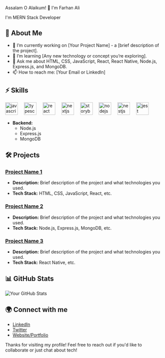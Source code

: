 Assalam O Alaikum! 👋 I'm Farhan Ali

I'm MERN Stack Developer

## 🌱 About Me

- 🔭 I’m currently working on [Your Project Name] - a [brief description of the project].
- 🌱 I’m learning [Any new technology or concept you’re exploring].
- 💬 Ask me about HTML, CSS, JavaScript, React, React Native, Node.js, Express.js, and MongoDB.
- 📫 How to reach me: [Your Email or LinkedIn]

## ⚡ Skills

<div align="left">
  <img src="https://cdn.jsdelivr.net/gh/devicons/devicon/icons/javascript/javascript-original.svg" height="40" alt="javascript logo"  />
  <img width="12" />
  <img src="https://cdn.jsdelivr.net/gh/devicons/devicon/icons/typescript/typescript-original.svg" height="40" alt="typescript logo"  />
  <img width="12" />
  <img src="https://cdn.jsdelivr.net/gh/devicons/devicon/icons/react/react-original.svg" height="40" alt="react logo"  />
  <img width="12" />
  <img src="https://cdn.jsdelivr.net/gh/devicons/devicon/icons/nextjs/nextjs-original.svg" height="40" alt="nextjs logo"  />
  <img width="12" />
  <img src="https://cdn.jsdelivr.net/gh/devicons/devicon/icons/storybook/storybook-original.svg" height="40" alt="storybook logo"  />
  <img width="12" />
  <img src="https://cdn.jsdelivr.net/gh/devicons/devicon/icons/nodejs/nodejs-original.svg" height="40" alt="nodejs logo"  />
  <img width="12" />
  <img src="https://cdn.jsdelivr.net/gh/devicons/devicon/icons/nestjs/nestjs-original.svg" height="40" alt="nestjs logo"  />
  <img width="12" />
  <img src="https://cdn.jsdelivr.net/gh/devicons/devicon/icons/jest/jest-plain.svg" height="40" alt="jest logo"  />
</div>

- **Backend:**
  - Node.js
  - Express.js
  - MongoDB

## 🛠️ Projects

### [Project Name 1](link-to-your-project)
- **Description:** Brief description of the project and what technologies you used.
- **Tech Stack:** HTML, CSS, JavaScript, React, etc.
  
### [Project Name 2](link-to-your-project)
- **Description:** Brief description of the project and what technologies you used.
- **Tech Stack:** Node.js, Express.js, MongoDB, etc.

### [Project Name 3](link-to-your-project)
- **Description:** Brief description of the project and what technologies you used.
- **Tech Stack:** React Native, etc.

## 📊 GitHub Stats

![Your GitHub Stats](https://github-readme-stats.vercel.app/api?username=YOUR_GITHUB_USERNAME&show_icons=true&theme=radical)

## 🌍 Connect with me

- [LinkedIn](your-linkedin-url)
- [Twitter](your-twitter-url)
- [Website/Portfolio](your-website-url)

Thanks for visiting my profile! Feel free to reach out if you'd like to collaborate or just chat about tech!

